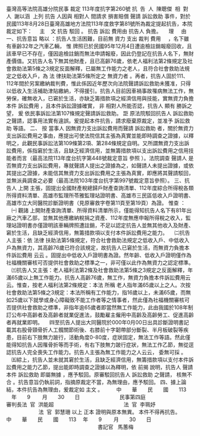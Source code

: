 臺灣高等法院高雄分院民事
裁定
113年度抗字第260號
抗  告  人  陳聰傑  
相  對  人  謝以涵  
上列
抗告
人因與
相對人
間請求
損害賠償
聲請
訴訟救助
事件，對於民國113年8月28日臺灣高雄地方法院113年度救字第81號所為裁定提起抗告，本院裁定如下：
    主    文
抗告
駁回
。
抗告
訴訟
費用由
抗告人
負擔。
    理     由
一、抗告意旨
略以
：抗告人生活困難，目前無
資力
支出
裁判
費用
    ，名下雖有車齡32年之汽車乙輛，
惟
牌照已於民國95年12月4日遭逾檢註銷報廢回收，且該車早已不存在，僅因逾檢註銷而無法申請報廢，因此仍登記在抗告人名下，無財產價值。又抗告人名下無其他財產，且已高齡76歲，依老人福利法第2條規定及社會救助法第5條之3規定反面解釋，已屬無工作能力之老人，且符合社會救助法規定之低收入戶，為
法
律扶助法第5條所定之
無資力者
。再者，抗告人固於111、112年間於另案繳納裁判費，惟此係因近年歷次向法院聲請訴訟救助未獲准，只得以低收入生活補助津貼繳納，不得援引。抗告人目前因車禍事故罹病無法工作，無勞保，確無收入，已窘於生活，亦缺乏籌措款項之經濟信用與技能，實無資力負擔
本件
訴訟費用
，且本件訴訟證據確實，
非
相對人所能否認，抗告人
顯有
勝訴之望，
爰
依民事訴訟法第107條規定聲請訴訟救助。
詎
原法院駁回抗告人
訴訟救助
之聲請，認事用法實有違誤。爰提起本件抗告，請求廢棄原裁定，並准予
訴訟救助
等語。
二、
按
當事人
因無資力支出訴訟費用而聲請
訴訟救助
者，關於無資力支出訴訟費用之事由，應提出可使法院信其主張為真實並能即時調查之證據，以釋明之，此觀民事訴訟法第109條第2項、第284條規定自明。又所謂無資力支出訴訟費用，係指窘於生活，且缺乏經濟信用，並無籌措款項以支出訴訟費用之信用技能者而言（最高法院113年度台抗字第448號裁定意旨
參照
）。法院調查
聲請人
是否無資力支出訴訟費用，專就聲請人提出之證據為之，如聲請人未提出證據，或依其提出之證據，未能信其無資力支出訴訟費用之主張為真實，即應將其聲請駁回，並無派員調查之必要（最高法院103年度台抗字第997號裁定意旨參照）。
三、抗告人
上開
主張，固提出全國財產稅總歸戶財產查詢清單、112年度綜合所得稅各類所得資料清單、高雄市監理所苓雅監理站證明書、高雄市三民區低收入戶證明書、高雄市立大同醫院診斷證明書（見原審救字卷第11頁至第19頁）為證。
惟查
：
　㈠
觀諸
上開財產查詢清單、所得資料清單所示，僅能得知抗告人名下有81年出廠之汽車乙部，並無其他應繳納稅捐之資產、112年度無應申報所得稅之收入，監理站證明書亦僅證明該車輛牌照遭註銷，不足以認定抗告人並無其他收入及財產、窘於生活，且缺乏經濟信用，無籌措款項以支付本件訴訟費用之能力。
　㈡抗告人主張：依
法律
扶助法第5條規定，符合社會救助法規定之低收入戶、中低收入戶為無資力，其高齡76歲已符合該規定，故抗告人已窘於生活，而無資力負擔本件訴訟費用
云云
。固提出中低收入戶證明書為證。然年齡、低收入戶證明僅作為社福機關審核可否提供社會救助之標準之一，非可僅以此作為無資力之認定標準。
　㈢抗告人又主張：老人福利法第2條及社會救助法第5條之3規定之反面解釋，年滿65歲以上無工作能力。抗告人高齡76歲，無工作，無資力負擔本件訴訟費用云云。惟查，按老人福利法第2條規定：本法
所稱
老人指年滿65歲以上之人。次按社會救助法第5條之3規定：本法所稱有工作能力，指16歲以上，未滿65歲，而無如25歲以下就學或身心障礙致不能工作者等之情事者，然此僅為社福機關審核可否提供社會救助之標準，非指年逾65歲者即當然無工作能力，此由我國於108年制訂公布中高齡者及高齡者就業促進法，鼓勵雇主僱用中高齡及高齡勞工、促進高齡者再就業即明。
　㈣至抗告人提出大同醫院於000年0月00日出具診斷證明書記載其右股骨頸骨折人工髖關節術後、右膝前十字韌帶部分斷裂、半月板破裂等疾患，目前右下肢無力跛行，活動角度0-80度，症狀固定，無法工作等語。然此僅能得知抗告人因罹骨折等而手術，有右下肢無力跛行症狀，無法工作乙節，無從逕認抗告人完全喪失工作能力。抗告人主張為無工作能力之人云云，
委無可採
。
　㈤綜上，抗告人並未就其窘於生活，且缺乏經濟信用，無籌措款項以支付本件訴訟費用之能力乙節，提出能即時調查之證據以為釋明，依
前揭
說明，抗告人
聲請本件
訴訟救助
即屬無據
，應予駁回。原審駁回抗告人
訴訟救助
之聲請，
核無不合
。抗告意旨仍執前詞，指摘原裁定不當，為無理由，應予駁回。
四、據上論結，本件抗告為無理由，爰裁定如
主文
。
　　
中　　華　　民　　國　　113 　年　　9 　　月　　30　　日
                          民事第四庭
                              審判長法  官  洪能超　　　
                                    法  官  李珮妤　　　
                                    法  官  郭慧珊
以上
正本
證明與原本無異。
本件不得再抗告。　　　　
中　　華　　民　　國　　113 　年　　9 　　月　　30　　日
　　　　　　　　　　　　　　　　　  
書記官
  馬蕙梅